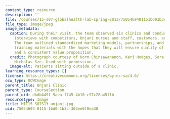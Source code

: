 ```yaml
---
content_type: resource
description: ''
file: /courses/15-s07-globalhealth-lab-spring-2013/7505469401151bd01b3c303ee6f0ea30_MIT15_S07S13_unjani.jpg
file_type: image/jpeg
image_metadata:
  caption: During their visit, the team observed six clinics and conducted over 80
    interviews with competitors, Unjani nurses and staff, customers, and consumers.
    The team outlined standardized marketing models, partnerships, and nurse-designed
    training materials with the hopes that they will ensure quality of customer experience
    and a consistent value proposition.
  credit: Photograph courtesy of Korn Chinsawananon, Kari Hodges, Sora Bae Kim, and
    Nicholas Sze. Used with permission.
  image-alt: Patients sitting outside of a clinic.
learning_resource_types: []
license: https://creativecommons.org/licenses/by-nc-sa/4.0/
ocw_type: OCWImage
parent_title: Unjani Clinic
parent_type: CourseSection
parent_uid: dbdb449f-9aea-f745-4b10-c97c28a45f1b
resourcetype: Image
title: MIT15_S07S13_unjani.jpg
uid: 75054694-0115-1bd0-1b3c-303ee6f0ea30
---
```


